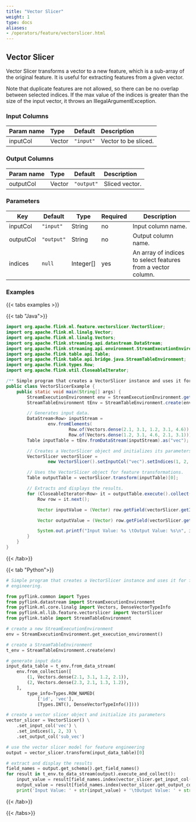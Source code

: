 ```yaml
---
title: "Vector Slicer"
weight: 1
type: docs
aliases:
- /operators/feature/vectorslicer.html
---
```


<!--
Licensed to the Apache Software Foundation (ASF) under one
or more contributor license agreements.  See the NOTICE file
distributed with this work for additional information
regarding copyright ownership.  The ASF licenses this file
to you under the Apache License, Version 2.0 (the
"License"); you may not use this file except in compliance
with the License.  You may obtain a copy of the License at

  http://www.apache.org/licenses/LICENSE-2.0

Unless required by applicable law or agreed to in writing,
software distributed under the License is distributed on an
"AS IS" BASIS, WITHOUT WARRANTIES OR CONDITIONS OF ANY
KIND, either express or implied.  See the License for the
specific language governing permissions and limitations
under the License.
-->

## Vector Slicer

Vector Slicer transforms a vector to a new feature, which is a sub-array of the original
feature. It is useful for extracting features from a given vector.

Note that duplicate features are not allowed, so there can be no overlap between selected
indices. If the max value of the indices is greater than the size of the input vector, 
it throws an IllegalArgumentException.

### Input Columns

| Param name | Type   | Default   | Description          |
|:-----------|:-------|:----------|:---------------------|
| inputCol   | Vector | `"input"` | Vector to be sliced. |

### Output Columns

| Param name | Type   | Default    | Description    |
|:-----------|:-------|:-----------|:---------------|
| outputCol  | Vector | `"output"` | Sliced vector. |

### Parameters

| Key       | Default    | Type      | Required | Description                                                   |
|-----------|------------|-----------|----------|---------------------------------------------------------------|
| inputCol  | `"input"`  | String    | no       | Input column name.                                            |
| outputCol | `"output"` | String    | no       | Output column name.                                           |
| indices   | `null`     | Integer[] | yes      | An array of indices to select features from a vector column.  |
### Examples

{{< tabs examples >}}

{{< tab "Java">}}

```java
import org.apache.flink.ml.feature.vectorslicer.VectorSlicer;
import org.apache.flink.ml.linalg.Vector;
import org.apache.flink.ml.linalg.Vectors;
import org.apache.flink.streaming.api.datastream.DataStream;
import org.apache.flink.streaming.api.environment.StreamExecutionEnvironment;
import org.apache.flink.table.api.Table;
import org.apache.flink.table.api.bridge.java.StreamTableEnvironment;
import org.apache.flink.types.Row;
import org.apache.flink.util.CloseableIterator;

/** Simple program that creates a VectorSlicer instance and uses it for feature engineering. */
public class VectorSlicerExample {
    public static void main(String[] args) {
        StreamExecutionEnvironment env = StreamExecutionEnvironment.getExecutionEnvironment();
        StreamTableEnvironment tEnv = StreamTableEnvironment.create(env);

        // Generates input data.
        DataStream<Row> inputStream =
                env.fromElements(
                        Row.of(Vectors.dense(2.1, 3.1, 1.2, 3.1, 4.6)),
                        Row.of(Vectors.dense(1.2, 3.1, 4.6, 2.1, 3.1)));
        Table inputTable = tEnv.fromDataStream(inputStream).as("vec");

        // Creates a VectorSlicer object and initializes its parameters.
        VectorSlicer vectorSlicer =
                new VectorSlicer().setInputCol("vec").setIndices(1, 2, 3).setOutputCol("slicedVec");

        // Uses the VectorSlicer object for feature transformations.
        Table outputTable = vectorSlicer.transform(inputTable)[0];

        // Extracts and displays the results.
        for (CloseableIterator<Row> it = outputTable.execute().collect(); it.hasNext(); ) {
            Row row = it.next();

            Vector inputValue = (Vector) row.getField(vectorSlicer.getInputCol());

            Vector outputValue = (Vector) row.getField(vectorSlicer.getOutputCol());

            System.out.printf("Input Value: %s \tOutput Value: %s\n", inputValue, outputValue);
        }
    }
}

```

{{< /tab>}}

{{< tab "Python">}}

```python
# Simple program that creates a VectorSlicer instance and uses it for feature
# engineering.

from pyflink.common import Types
from pyflink.datastream import StreamExecutionEnvironment
from pyflink.ml.core.linalg import Vectors, DenseVectorTypeInfo
from pyflink.ml.lib.feature.vectorslicer import VectorSlicer
from pyflink.table import StreamTableEnvironment

# create a new StreamExecutionEnvironment
env = StreamExecutionEnvironment.get_execution_environment()

# create a StreamTableEnvironment
t_env = StreamTableEnvironment.create(env)

# generate input data
input_data_table = t_env.from_data_stream(
    env.from_collection([
        (1, Vectors.dense(2.1, 3.1, 1.2, 2.1)),
        (2, Vectors.dense(2.3, 2.1, 1.3, 1.2)),
    ],
        type_info=Types.ROW_NAMED(
            ['id', 'vec'],
            [Types.INT(), DenseVectorTypeInfo()])))

# create a vector slicer object and initialize its parameters
vector_slicer = VectorSlicer() \
    .set_input_col('vec') \
    .set_indices(1, 2, 3) \
    .set_output_col('sub_vec')

# use the vector slicer model for feature engineering
output = vector_slicer.transform(input_data_table)[0]

# extract and display the results
field_names = output.get_schema().get_field_names()
for result in t_env.to_data_stream(output).execute_and_collect():
    input_value = result[field_names.index(vector_slicer.get_input_col())]
    output_value = result[field_names.index(vector_slicer.get_output_col())]
    print('Input Value: ' + str(input_value) + '\tOutput Value: ' + str(output_value))

```

{{< /tab>}}

{{< /tabs>}}
